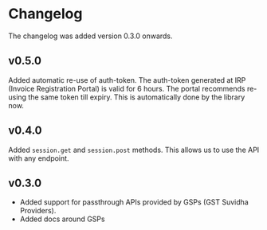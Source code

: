 # Changelog

The changelog was added version 0.3.0 onwards.

## v0.5.0

Added automatic re-use of auth-token. The auth-token generated at IRP (Invoice Registration Portal) is valid for 6 hours. The portal recommends re-using the same token till expiry. This is automatically done by the library now.

## v0.4.0

Added `session.get` and `session.post` methods. This allows us to use the API with any endpoint.

## v0.3.0

- Added support for passthrough APIs provided by GSPs (GST Suvidha Providers).
- Added docs around GSPs
